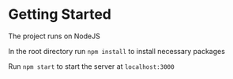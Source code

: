 # Getting Started

The project runs on NodeJS

In the root directory run  `npm install` to install necessary packages

Run `npm start` to start the server at `localhost:3000`